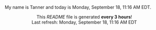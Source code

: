 My name is Tanner and today is Monday, September 18, 11:16 AM EDT.

<p align="center">This <i>README</i> file is generated <b>every 3 hours</b>!</br>Last refresh: Monday, September 18, 11:16 AM EDT<br /></p>
